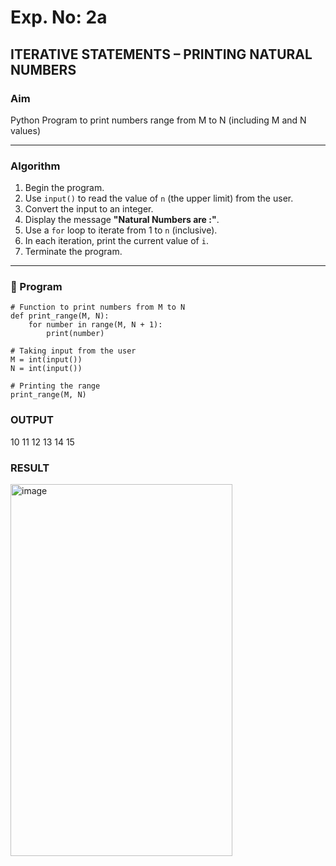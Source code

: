 # Exp. No: 2a  
## ITERATIVE STATEMENTS – PRINTING NATURAL NUMBERS

###  Aim
Python Program to print numbers range from M to N (including M and N values)

---

###  Algorithm

1. Begin the program.
2. Use `input()` to read the value of `n` (the upper limit) from the user.
3. Convert the input to an integer.
4. Display the message **"Natural Numbers are :"**.
5. Use a `for` loop to iterate from 1 to `n` (inclusive).
6. In each iteration, print the current value of `i`.
7. Terminate the program.

---

### 🧾 Program

```
# Function to print numbers from M to N
def print_range(M, N):
    for number in range(M, N + 1):
        print(number)

# Taking input from the user
M = int(input())
N = int(input())

# Printing the range
print_range(M, N)

```
### OUTPUT


10
11
12
13
14
15


### RESULT

<img width="355" height="595" alt="image" src="https://github.com/user-attachments/assets/50ca1b2f-22fa-46d6-b874-50ea8afebaaa" />


